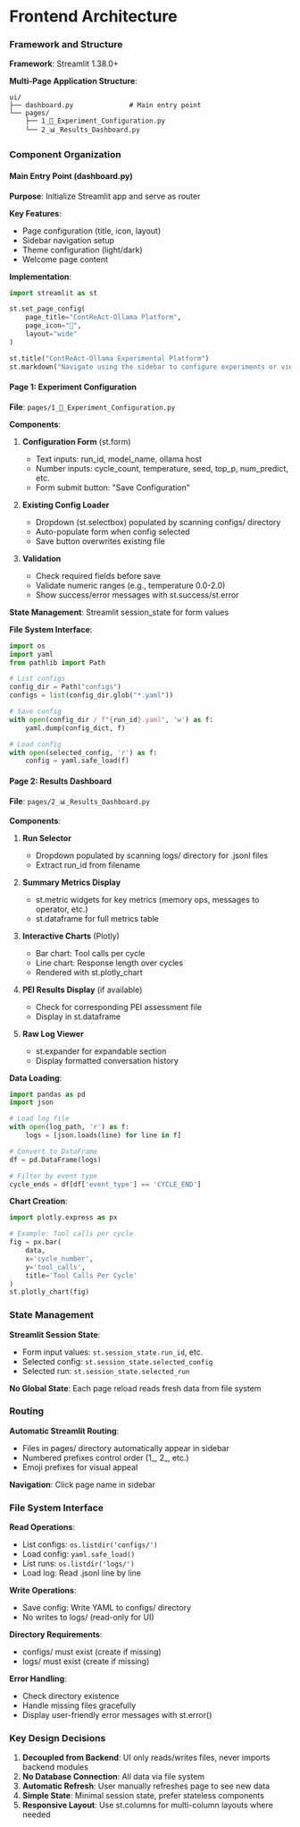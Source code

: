 # Frontend Architecture

### Framework and Structure

**Framework**: Streamlit 1.38.0+

**Multi-Page Application Structure**:

```
ui/
├── dashboard.py              # Main entry point
└── pages/
    ├── 1_🧪_Experiment_Configuration.py
    └── 2_📊_Results_Dashboard.py
```

### Component Organization

#### Main Entry Point (dashboard.py)

**Purpose**: Initialize Streamlit app and serve as router

**Key Features**:
- Page configuration (title, icon, layout)
- Sidebar navigation setup
- Theme configuration (light/dark)
- Welcome page content

**Implementation**:
```python
import streamlit as st

st.set_page_config(
    page_title="ContReAct-Ollama Platform",
    page_icon="🧪",
    layout="wide"
)

st.title("ContReAct-Ollama Experimental Platform")
st.markdown("Navigate using the sidebar to configure experiments or view results.")
```

#### Page 1: Experiment Configuration

**File**: `pages/1_🧪_Experiment_Configuration.py`

**Components**:
1. **Configuration Form** (st.form)
   - Text inputs: run_id, model_name, ollama host
   - Number inputs: cycle_count, temperature, seed, top_p, num_predict, etc.
   - Form submit button: "Save Configuration"

2. **Existing Config Loader**
   - Dropdown (st.selectbox) populated by scanning configs/ directory
   - Auto-populate form when config selected
   - Save button overwrites existing file

3. **Validation**
   - Check required fields before save
   - Validate numeric ranges (e.g., temperature 0.0-2.0)
   - Show success/error messages with st.success/st.error

**State Management**: Streamlit session_state for form values

**File System Interface**:
```python
import os
import yaml
from pathlib import Path

# List configs
config_dir = Path("configs")
configs = list(config_dir.glob("*.yaml"))

# Save config
with open(config_dir / f"{run_id}.yaml", 'w') as f:
    yaml.dump(config_dict, f)

# Load config
with open(selected_config, 'r') as f:
    config = yaml.safe_load(f)
```

#### Page 2: Results Dashboard

**File**: `pages/2_📊_Results_Dashboard.py`

**Components**:
1. **Run Selector**
   - Dropdown populated by scanning logs/ directory for .jsonl files
   - Extract run_id from filename

2. **Summary Metrics Display**
   - st.metric widgets for key metrics (memory ops, messages to operator, etc.)
   - st.dataframe for full metrics table

3. **Interactive Charts** (Plotly)
   - Bar chart: Tool calls per cycle
   - Line chart: Response length over cycles
   - Rendered with st.plotly_chart

4. **PEI Results Display** (if available)
   - Check for corresponding PEI assessment file
   - Display in st.dataframe

5. **Raw Log Viewer**
   - st.expander for expandable section
   - Display formatted conversation history

**Data Loading**:
```python
import pandas as pd
import json

# Load log file
with open(log_path, 'r') as f:
    logs = [json.loads(line) for line in f]

# Convert to DataFrame
df = pd.DataFrame(logs)

# Filter by event type
cycle_ends = df[df['event_type'] == 'CYCLE_END']
```

**Chart Creation**:
```python
import plotly.express as px

# Example: Tool calls per cycle
fig = px.bar(
    data, 
    x='cycle_number', 
    y='tool_calls',
    title='Tool Calls Per Cycle'
)
st.plotly_chart(fig)
```

### State Management

**Streamlit Session State**:
- Form input values: `st.session_state.run_id`, etc.
- Selected config: `st.session_state.selected_config`
- Selected run: `st.session_state.selected_run`

**No Global State**: Each page reload reads fresh data from file system

### Routing

**Automatic Streamlit Routing**:
- Files in pages/ directory automatically appear in sidebar
- Numbered prefixes control order (1_, 2_, etc.)
- Emoji prefixes for visual appeal

**Navigation**: Click page name in sidebar

### File System Interface

**Read Operations**:
- List configs: `os.listdir('configs/')`
- Load config: `yaml.safe_load()`
- List runs: `os.listdir('logs/')`
- Load log: Read .jsonl line by line

**Write Operations**:
- Save config: Write YAML to configs/ directory
- No writes to logs/ (read-only for UI)

**Directory Requirements**:
- configs/ must exist (create if missing)
- logs/ must exist (create if missing)

**Error Handling**:
- Check directory existence
- Handle missing files gracefully
- Display user-friendly error messages with st.error()

### Key Design Decisions

1. **Decoupled from Backend**: UI only reads/writes files, never imports backend modules
2. **No Database Connection**: All data via file system
3. **Automatic Refresh**: User manually refreshes page to see new data
4. **Simple State**: Minimal session state, prefer stateless components
5. **Responsive Layout**: Use st.columns for multi-column layouts where needed
